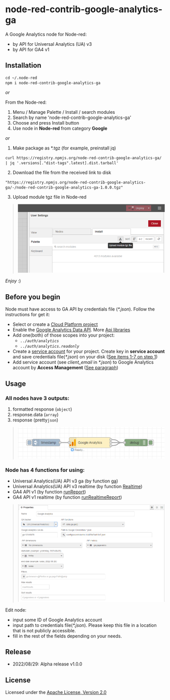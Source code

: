 # node-red-contrib-google-analytics-ga

A Google Analytics node for Node-red:
 - by API for Universal Analytics (UA) v3
 - by API for GA4 v1

## Installation

```
cd ~/.node-red
npm i node-red-contrib-google-analytics-ga
```
*or*

From the Node-red:

 1. Menu / Manage Palette / Install / search modules
 2. Search by name 'node-red-contrib-google-analytics-ga'
 3. Choose and press Install button
 4. Use node in **Node-red** from category **Google**

*or* 

1. Make package as *.tgz (for example, preinstall jq)
 ```
 curl https://registry.npmjs.org/node-red-contrib-google-analytics-ga/ | jq '.versions[."dist-tags".latest].dist.tarball'
 ``` 

2. Download the file from the received link to disk
 ```
"https://registry.npmjs.org/node-red-contrib-google-analytics-ga/-/node-red-contrib-google-analytics-ga-1.0.0.tgz"
 ```

3. Upload module tgz file in Node-red

> ![](https://raw.githubusercontent.com/mdevsmarthome/screenshots/main/Node-red/upload-tgz.png?raw=true)


 *Enjoy* :)

## Before you begin
Node must have access to GA API by credentials file (_*.json_). Follow the instructions for get it:
- Select or create a [Cloud Platform project](https://console.cloud.google.com/project)
- Enable the [Google Analytics Data API](https://console.cloud.google.com/flows/enableapi?apiid=analyticsdata.googleapis.com). More [Api libraries](https://console.cloud.google.com/apis/library)
- Add one(both) of those scopes into your project:
    - *```../auth/analytics```*
    - *```../auth/analytics.readonly```*
- Create a [service account](https://console.cloud.google.com/apis/credentials) for your project. Create key in **service account** and save credentials file(_*.json_) on your disk ([See items 1-7 on step 1](https://developers.google.com/analytics/devguides/reporting/core/v3/quickstart/service-php#enable))
- Add service account (see *client_email* in _*.json_) to Google Analytics account by **Access Management**  ([See paragraph](https://developers.google.com/analytics/devguides/reporting/core/v3/quickstart/service-php#add-user))

## Usage

### All nodes have 3 outputs:
 1. formatted response (```object```)
 2. response.data (```array```)
 3. response (pretty```json```)

> ![](https://github.com/mdevsmarthome/screenshots/blob/main/screenshots/GA/GA_node.PNG?raw=true)

 ### Node has 4 functions for using:

 - Universal Analytics(UA) API v3 ga (by function [ga](https://developers.google.com/analytics/devguides/reporting/core/v3/reference))
 - Universal Analytics(UA) API v3 realtime (by function [Realtime](https://developers.google.com/analytics/devguides/reporting/realtime/v3/reference/data/realtime/get))
 - GA4 API v1 (by function [runReport](https://developers.google.com/analytics/devguides/reporting/data/v1/basics))
 - GA4 API v1 realtime (by function [runRealtimeReport](https://developers.google.com/analytics/devguides/reporting/data/v1/realtime-basics))

> ![](https://github.com/mdevsmarthome/screenshots/blob/main/screenshots/GA/GA_dialog.PNG?raw=true)


Edit node:
- input some ID of Google Analytics account
- input path to credentials file(_*.json_). Please keep this file in a location that is not publicly accessible.
- fill in the rest of the fields depending on your needs.

## Release

- 2022/08/29: Alpha release v1.0.0

## License

Licensed under the [Apache License, Version 2.0](LICENSE)
